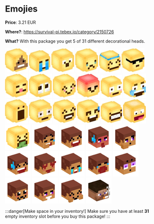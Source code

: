# Emojies

**Price**: 3.21 EUR

**Where?**: https://survival-pi.tebex.io/category/2150726

**What?** With this package you get 5 of 31 different decorational heads.

![33057 ](84957e3b7607ad86b75e885ace07bd9429669b32.jpg)
![33056 ](da14115b370dae3695f04a4894bfb20809d8d915.jpg)
![25622 ](e3d335dded37479e9ba665288539d70e53267884.jpg)
![26316 ](8915c573b2829ed06e547e83fa9738af369c1bf8.jpg)
![25603 ](f8ef2d17a68086c9b83514657d1c651760b34207.jpg)
![25608 ](2648446cb8f75cfc63c0735a0474d8d99d004786.jpg)
![25563 ](cc86c2a32aa4a7d8d7b2d1cb4e0560b5e46ce5da.jpg)
![25569 ](ab123c50bbde27767120b370a43bfec50d8ce050.jpg)
![25598 ](81d71427d08670a3a63011eff9d6bb1efd4080f7.jpg)
![25605 ](6d5bd993f354dd8fffe6b54f92a31477edb786c4.jpg)
![25621 ](9bef76bc3eb14dd7d57000156335e5b36401c5d0.jpg)
![23001 ](80b445a0b4b7da5e4224c09b11f1f4ed316e95ed.jpg)
![12661 ](7ea92cba3766625110baa602ab0544ef77ae9954.jpg)
![531 ](fcdfcff5ee6d2a6ba2c8efe5201732c68785ddb7.jpg)
![525 ](5003a9bae242233dade0e901a40b9c69c9a5ff28.jpg)
![523 ](20d389328eee0adb2d7807b38e135b9de7377e61.jpg)
![524 ](076b4bacf356e74aea9ca4318c0918ed3a88a660.jpg)
![alt text](7289e29c9296257b0440630565c91a2b1e7bfd7d.jpg)
![43054](245398f1254b81838d1fc5194e0c9b01.webp)
![35148](5398a8f84eb5f139a03ad88982c154cc.webp)
![32188](a811a74d9adfa962bdc65a95d87df025.webp)
![32153](ce09472686d3b35f052c5c968783d3cf.webp)
![32165](46bde0b346335876a245619c59eae950.webp)
![32159](2aadda42493bf1a7f756e992d329f2c4.webp)
![32180](02dd9296c7ee9939799ec3820816d652.webp)
![32160](3f3ecf1345e253863786587ae6b7e6d3.webp)
![35152](1330c3f21e99d2f32fb6693e3504dd38.webp)
![32179](72823cc804a0acc30d2fb72ff7184c64.webp)
![32161](4889943c9287ca5f2b1f376777a07133.webp)
![32183](2787376189f7dc0fd5caf51d8c2fbb5a.webp)
![35150](fc4f1baa48c4335a52d578e185667314.webp)
![96605](23c584556bc1492ed18510f3b628a337.webp)

:::danger[Make space in your inventory!]
Make sure you have at least **31** empty inventory slot before you buy this package!
:::